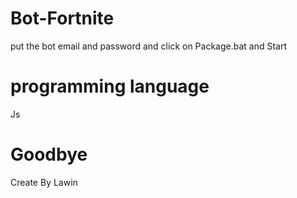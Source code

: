 # Bot-Fortnite
put the bot email and password and click on Package.bat and Start
# programming language
Js
# Goodbye
Create By Lawin
